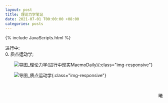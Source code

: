 ```yaml
---
layout: post
title: 理论力学笔记
date: 2021-07-01 T00:00:00 +08:00
categories: posts
---
```


{% include JavaScripts.html %}

进行中:  
0. 质点运动学;  

&emsp;&emsp;![导图_理论力学(进行中现实MaemoDaily)](/include/MaemoDaily/Latest.jpg){:class="img-responsive"}  

&emsp;&emsp;![导图_质点运动学](/include/TMC/0.质点运动学.png){:class="img-responsive"}  

&emsp;&emsp;
<p align="right">曦</p>

